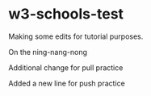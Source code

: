 # w3-schools-test
Making some edits for tutorial purposes.

On the ning-nang-nong

Additional change for pull practice

Added a new line for push practice